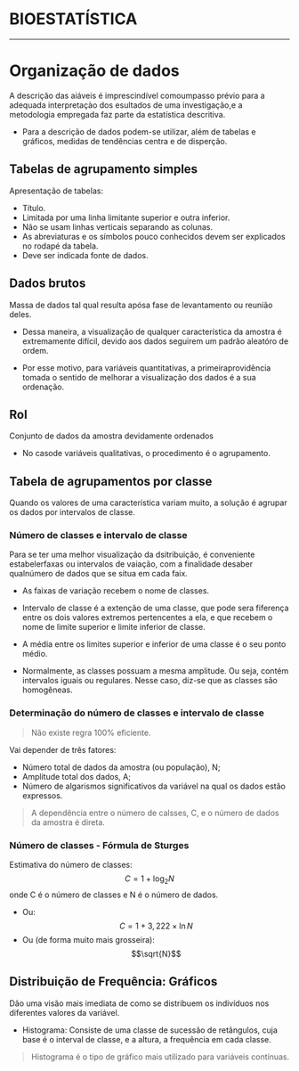# BIOESTATÍSTICA
---

# Organização de dados

A descrição das aiáveis é imprescindível comoumpasso prévio para a adequada interpretaçào dos esultados de uma investigação,e a metodologia empregada faz parte da estatística descritiva.

- Para a descrição de dados podem-se utilizar, além de tabelas e gráficos, medidas de tendências centra e de disperção.

## Tabelas de agrupamento simples

Apresentação de tabelas:

- Título.
- Limitada por uma linha limitante superior e outra inferior.
- Não se usam linhas verticais separando as colunas.
- As abreviaturas e os símbolos pouco conhecidos devem ser explicados no rodapé da tabela.
- Deve ser indicada fonte de dados.

## Dados brutos

Massa de dados tal qual resulta apósa fase de levantamento ou reunião deles.

- Dessa maneira, a visualização de qualquer característica da amostra é extremamente difícil, devido aos dados seguirem um padrão aleatóro de ordem.

- Por esse motivo, para variáveis quantitativas, a primeiraprovidência tomada o sentido de melhorar a visualização dos dados é a sua ordenação.

## Rol

Conjunto de dados da amostra devidamente ordenados

- No casode variáveis qualitativas, o procedimento é o agrupamento.

## Tabela de agrupamentos por classe

Quando os valores de uma característica variam muito, a solução é agrupar os dados por intervalos de classe.

### Número de classes e intervalo de classe

Para se ter uma melhor visualização da dsitribuição, é conveniente estabelerfaxas ou intervalos de vaiação, com a finalidade desaber qualnúmero de dados que se situa em cada faix.

- As faixas de variação recebem o nome de classes.

- Intervalo de classe é a extenção de uma classe, que pode sera fiferença entre os dois valores extremos pertencentes a ela, e que recebem o nome de limite superior e limite inferior de classe.

- A média entre os limites superior e inferior de uma classe é o seu ponto médio.

- Normalmente, as classes possuam a mesma amplitude. Ou seja, contém intervalos iguais ou regulares. Nesse caso, diz-se que as classes são homogêneas.

### Determinação do número de classes e intervalo de classe

> Não existe regra 100% eficiente.

Vai depender de três fatores:

- Número total de dados da amostra (ou população), N;
- Amplitude total dos dados, A;
- Número de algarismos significativos da variável na qual os dados estão expressos.

> A dependência entre o número de calsses, C, e o número de dados da amostra é direta.

### Número de classes - Fórmula de Sturges

Estimativa do número de classes: $$C = 1 + \log_2 N$$ onde C é o número de classes e N é o número de dados.

- Ou: $$C = 1 + 3,222 \times \ln N$$
- Ou (de forma muito mais grosseira): $$\sqrt{N}$$

## Distribuição de Frequência: Gráficos

Dão uma visão mais imediata de como se distribuem os indivíduos nos diferentes valores da variável.

- Histograma: Consiste de uma classe de sucessão de retângulos, cuja base é o interval de classe, e a altura, a frequência em cada classe. 

> Histograma é o tipo de gráfico mais utilizado para variáveis contínuas.
